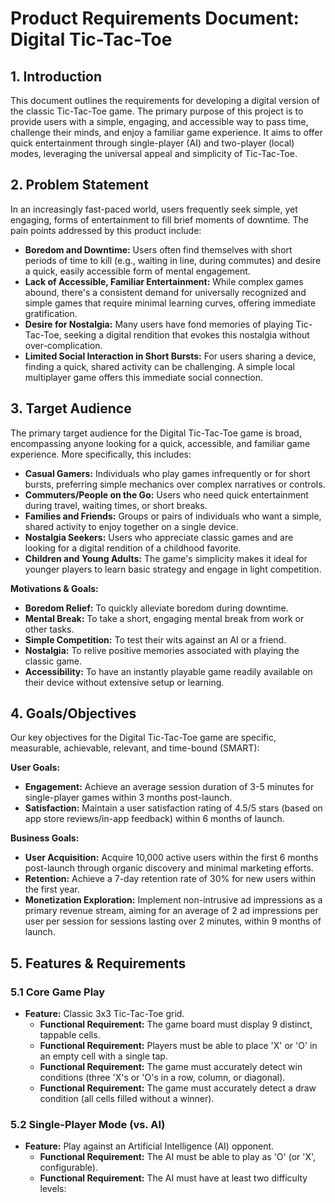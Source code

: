 # Product Requirements Document: Digital Tic-Tac-Toe

## 1. Introduction
This document outlines the requirements for developing a digital version of the classic Tic-Tac-Toe game. The primary purpose of this project is to provide users with a simple, engaging, and accessible way to pass time, challenge their minds, and enjoy a familiar game experience. It aims to offer quick entertainment through single-player (AI) and two-player (local) modes, leveraging the universal appeal and simplicity of Tic-Tac-Toe.

## 2. Problem Statement
In an increasingly fast-paced world, users frequently seek simple, yet engaging, forms of entertainment to fill brief moments of downtime. The pain points addressed by this product include:
*   **Boredom and Downtime:** Users often find themselves with short periods of time to kill (e.g., waiting in line, during commutes) and desire a quick, easily accessible form of mental engagement.
*   **Lack of Accessible, Familiar Entertainment:** While complex games abound, there's a consistent demand for universally recognized and simple games that require minimal learning curves, offering immediate gratification.
*   **Desire for Nostalgia:** Many users have fond memories of playing Tic-Tac-Toe, seeking a digital rendition that evokes this nostalgia without over-complication.
*   **Limited Social Interaction in Short Bursts:** For users sharing a device, finding a quick, shared activity can be challenging. A simple local multiplayer game offers this immediate social connection.

## 3. Target Audience
The primary target audience for the Digital Tic-Tac-Toe game is broad, encompassing anyone looking for a quick, accessible, and familiar game experience. More specifically, this includes:
*   **Casual Gamers:** Individuals who play games infrequently or for short bursts, preferring simple mechanics over complex narratives or controls.
*   **Commuters/People on the Go:** Users who need quick entertainment during travel, waiting times, or short breaks.
*   **Families and Friends:** Groups or pairs of individuals who want a simple, shared activity to enjoy together on a single device.
*   **Nostalgia Seekers:** Users who appreciate classic games and are looking for a digital rendition of a childhood favorite.
*   **Children and Young Adults:** The game's simplicity makes it ideal for younger players to learn basic strategy and engage in light competition.

**Motivations & Goals:**
*   **Boredom Relief:** To quickly alleviate boredom during downtime.
*   **Mental Break:** To take a short, engaging mental break from work or other tasks.
*   **Simple Competition:** To test their wits against an AI or a friend.
*   **Nostalgia:** To relive positive memories associated with playing the classic game.
*   **Accessibility:** To have an instantly playable game readily available on their device without extensive setup or learning.

## 4. Goals/Objectives
Our key objectives for the Digital Tic-Tac-Toe game are specific, measurable, achievable, relevant, and time-bound (SMART):

**User Goals:**
*   **Engagement:** Achieve an average session duration of 3-5 minutes for single-player games within 3 months post-launch.
*   **Satisfaction:** Maintain a user satisfaction rating of 4.5/5 stars (based on app store reviews/in-app feedback) within 6 months of launch.

**Business Goals:**
*   **User Acquisition:** Acquire 10,000 active users within the first 6 months post-launch through organic discovery and minimal marketing efforts.
*   **Retention:** Achieve a 7-day retention rate of 30% for new users within the first year.
*   **Monetization Exploration:** Implement non-intrusive ad impressions as a primary revenue stream, aiming for an average of 2 ad impressions per user per session for sessions lasting over 2 minutes, within 9 months of launch.

## 5. Features & Requirements

### 5.1 Core Game Play
*   **Feature:** Classic 3x3 Tic-Tac-Toe grid.
    *   **Functional Requirement:** The game board must display 9 distinct, tappable cells.
    *   **Functional Requirement:** Players must be able to place 'X' or 'O' in an empty cell with a single tap.
    *   **Functional Requirement:** The game must accurately detect win conditions (three 'X's or 'O's in a row, column, or diagonal).
    *   **Functional Requirement:** The game must accurately detect a draw condition (all cells filled without a winner).

### 5.2 Single-Player Mode (vs. AI)
*   **Feature:** Play against an Artificial Intelligence (AI) opponent.
    *   **Functional Requirement:** The AI must be able to play as 'O' (or 'X', configurable).
    *   **Functional Requirement:** The AI must have at least two difficulty levels: 
